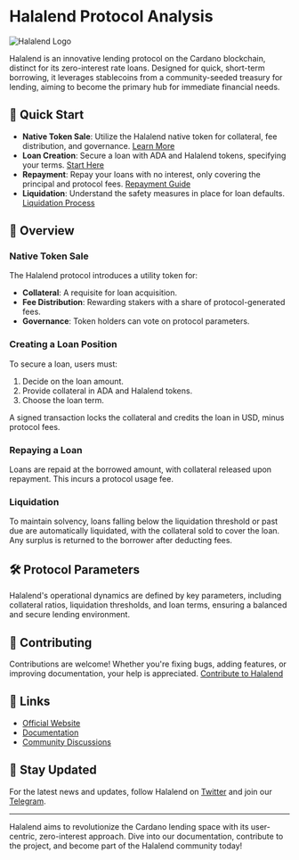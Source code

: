 # Halalend Protocol Analysis

![Halalend Logo](URL_TO_LOGO) <!-- Replace URL_TO_LOGO with the actual link to your logo image -->

Halalend is an innovative lending protocol on the Cardano blockchain, distinct for its zero-interest rate loans. Designed for quick, short-term borrowing, it leverages stablecoins from a community-seeded treasury for lending, aiming to become the primary hub for immediate financial needs.

## 🚀 Quick Start

- **Native Token Sale**: Utilize the Halalend native token for collateral, fee distribution, and governance. [Learn More](#native-token-sale)
- **Loan Creation**: Secure a loan with ADA and Halalend tokens, specifying your terms. [Start Here](#creating-a-loan-position)
- **Repayment**: Repay your loans with no interest, only covering the principal and protocol fees. [Repayment Guide](#repaying-a-loan)
- **Liquidation**: Understand the safety measures in place for loan defaults. [Liquidation Process](#liquidation)

## 📄 Overview

### Native Token Sale

The Halalend protocol introduces a utility token for:
- **Collateral**: A requisite for loan acquisition.
- **Fee Distribution**: Rewarding stakers with a share of protocol-generated fees.
- **Governance**: Token holders can vote on protocol parameters.

### Creating a Loan Position

To secure a loan, users must:
1. Decide on the loan amount.
2. Provide collateral in ADA and Halalend tokens.
3. Choose the loan term.

A signed transaction locks the collateral and credits the loan in USD, minus protocol fees.

### Repaying a Loan

Loans are repaid at the borrowed amount, with collateral released upon repayment. This incurs a protocol usage fee.

### Liquidation

To maintain solvency, loans falling below the liquidation threshold or past due are automatically liquidated, with the collateral sold to cover the loan. Any surplus is returned to the borrower after deducting fees.

## 🛠 Protocol Parameters

Halalend's operational dynamics are defined by key parameters, including collateral ratios, liquidation thresholds, and loan terms, ensuring a balanced and secure lending environment.

## 🤝 Contributing

Contributions are welcome! Whether you're fixing bugs, adding features, or improving documentation, your help is appreciated. [Contribute to Halalend](CONTRIBUTING.md)

## 🔗 Links

- [Official Website](URL_TO_WEBSITE)
- [Documentation](URL_TO_DOCS)
- [Community Discussions](URL_TO_COMMUNITY)

## 📢 Stay Updated

For the latest news and updates, follow Halalend on [Twitter](URL_TO_TWITTER) and join our [Telegram](URL_TO_TELEGRAM).

---

Halalend aims to revolutionize the Cardano lending space with its user-centric, zero-interest approach. Dive into our documentation, contribute to the project, and become part of the Halalend community today!

